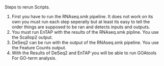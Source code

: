 Steps to rerun Scripts.

1. First you have to  run the RNAseq.smk pipeline. It does not work on its own you must run each step seperatly but at least its easy to tell the order things are supposed to be ran and detects inputs and outputs.
2. You must run EnTAP with the results of the RNAseq.smk pipline. You use the Scallop2 output.
3. DeSeq2 can be run with the output of the RNAseq.smk pipeline. You use the Feature Counts output.
4. With the Results of DeSeq2 and EnTAP you will be able to run GOAtools For GO-term analysis.
